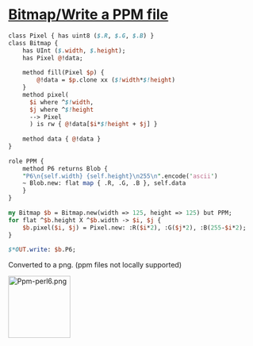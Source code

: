 [1]: http://rosettacode.org/wiki/Bitmap/Write_a_PPM_file

# [Bitmap/Write a PPM file][1]

```perl
class Pixel { has uint8 ($.R, $.G, $.B) }
class Bitmap {
    has UInt ($.width, $.height);
    has Pixel @!data;
 
    method fill(Pixel $p) {
        @!data = $p.clone xx ($!width*$!height)
    }
    method pixel(
	  $i where ^$!width,
	  $j where ^$!height
	  --> Pixel
      ) is rw { @!data[$i*$!height + $j] }
 
    method data { @!data }
}
 
role PPM {
    method P6 returns Blob {
	"P6\n{self.width} {self.height}\n255\n".encode('ascii')
	~ Blob.new: flat map { .R, .G, .B }, self.data
    }
}
 
my Bitmap $b = Bitmap.new(width => 125, height => 125) but PPM;
for flat ^$b.height X ^$b.width -> $i, $j {
    $b.pixel($i, $j) = Pixel.new: :R($i*2), :G($j*2), :B(255-$i*2);
}
 
$*OUT.write: $b.P6;
```


Converted to a png. (ppm files not locally supported)



[<img alt="Ppm-perl6.png" src="http://rosettacode.org/mw/images/2/27/Ppm-perl6.png" width="125" height="125"/>](http://rosettacode.org/wiki/File:Ppm-perl6.png)